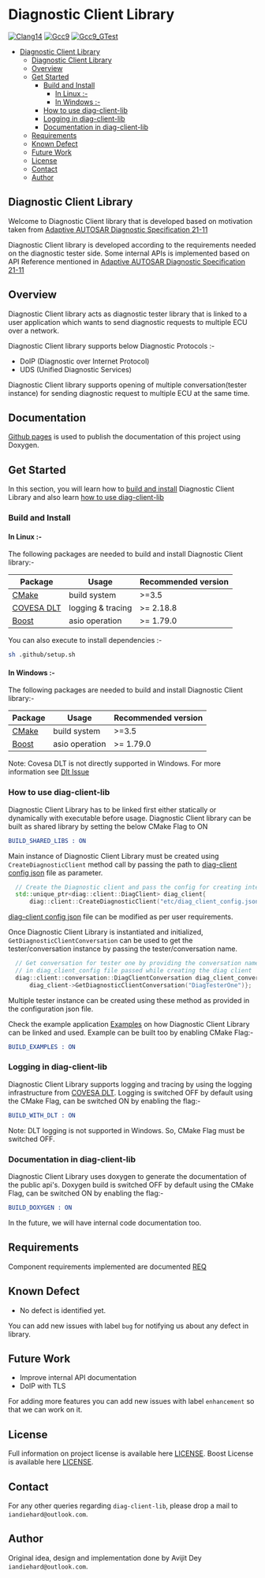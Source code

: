 # Diagnostic Client Library

[![Clang14](https://github.com/Iandiehard/diag-client-lib/actions/workflows/clang14.yml/badge.svg)](https://github.com/Iandiehard/diag-client-lib/actions/workflows/clang14.yml)
[![Gcc9](https://github.com/Iandiehard/diag-client-lib/actions/workflows/gcc9.yml/badge.svg)](https://github.com/Iandiehard/diag-client-lib/actions/workflows/gcc9.yml)
[![Gcc9_GTest](https://github.com/Iandiehard/diag-client-lib/actions/workflows/gcc9_with_test.yml/badge.svg)](https://github.com/Iandiehard/diag-client-lib/actions/workflows/gcc9_with_test.yml)

<!-- TOC -->
* [Diagnostic Client Library](#diagnostic-client-library)
  * [Diagnostic Client Library](#diagnostic-client-library-1)
  * [Overview](#overview)
  * [Get Started](#get-started)
    * [Build and Install](#build-and-install)
      * [In Linux :-](#in-linux--)
      * [In Windows :-](#in-windows--)
    * [How to use diag-client-lib](#how-to-use-diag-client-lib)
    * [Logging in diag-client-lib](#logging-in-diag-client-lib)
    * [Documentation in diag-client-lib](#documentation-in-diag-client-lib)
  * [Requirements](#requirements)
  * [Known Defect](#known-defect)
  * [Future Work](#future-work)
  * [License](#license)
  * [Contact](#contact)
  * [Author](#author)
<!-- TOC -->

## Diagnostic Client Library
Welcome to Diagnostic Client library that is developed based on motivation taken from
[Adaptive AUTOSAR Diagnostic Specification 21-11](https://www.autosar.org/fileadmin/standards/R21-11/AP/AUTOSAR_SWS_Diagnostics.pdf)

Diagnostic Client library is developed according to the requirements needed on the diagnostic tester side.
Some internal APIs is implemented based on API Reference mentioned in
[Adaptive AUTOSAR Diagnostic Specification 21-11](https://www.autosar.org/fileadmin/standards/R21-11/AP/AUTOSAR_SWS_Diagnostics.pdf)

## Overview
Diagnostic Client library acts as diagnostic tester library that is linked to a user application which wants to send diagnostic 
requests to multiple ECU over a network.

Diagnostic Client library supports below Diagnostic Protocols :-

- DoIP (Diagnostic over Internet Protocol)
- UDS  (Unified Diagnostic Services)

Diagnostic Client library supports opening of multiple conversation(tester instance) for sending diagnostic request to multiple ECU at the same time. 

## Documentation
[Github pages](https://iandiehard.github.io/diag-client-lib/) is used to publish the documentation of this project using Doxygen.

## Get Started
In this section, you will learn how to [build and install](#build-and-install)
Diagnostic Client Library and also learn [how to use diag-client-lib](#how-to-use-diag-client-lib)

### Build and Install

#### In Linux :-
The following packages are needed to build and install Diagnostic Client library:-

| Package                                                       | Usage             | Recommended version |
|---------------------------------------------------------------|-------------------|---------------------|
| [CMake](https://cmake.org/cmake/help/latest/release/3.5.html) | build system      | \>=3.5              |
| [COVESA DLT](https://github.com/COVESA/dlt-daemon)            | logging & tracing | \>= 2.18.8          |
| [Boost](https://www.boost.org/)                               | asio operation    | \>= 1.79.0          |

You can also execute to install dependencies :-
```bash 
sh .github/setup.sh 
```
#### In Windows :-
The following packages are needed to build and install Diagnostic Client library:-

| Package                                                       | Usage             | Recommended version |
|---------------------------------------------------------------|-------------------|---------------------|
| [CMake](https://cmake.org/cmake/help/latest/release/3.5.html) | build system      | \>=3.5              |
| [Boost](https://www.boost.org/)                               | asio operation    | \>= 1.79.0          |
 
Note: Covesa DLT is not directly supported in Windows. For more information see [Dlt Issue](https://github.com/COVESA/dlt-daemon/issues/136)


### How to use diag-client-lib
Diagnostic Client Library has to be linked first either statically or dynamically with executable before usage.
Diagnostic Client library can be built as shared library by setting the below CMake Flag to ON
```cmake
BUILD_SHARED_LIBS : ON
```

Main instance of Diagnostic Client Library must be created using `CreateDiagnosticClient` method call by passing the path to 
[diag-client config json](diag-client-lib/appl/etc/diag_client_config.json) file as parameter.
```cpp
  // Create the Diagnostic client and pass the config for creating internal properties
  std::unique_ptr<diag::client::DiagClient> diag_client{
      diag::client::CreateDiagnosticClient("etc/diag_client_config.json")};
```
[diag-client config json](diag-client-lib/appl/etc/diag_client_config.json) file can be modified as per user requirements.

Once Diagnostic Client Library is instantiated and initialized, `GetDiagnosticClientConversation` can be used to get the tester/conversation instance
by passing the tester/conversation name.
```cpp
  // Get conversation for tester one by providing the conversation name configured
  // in diag_client_config file passed while creating the diag client
  diag::client::conversation::DiagClientConversation diag_client_conversation {
      diag_client->GetDiagnosticClientConversation("DiagTesterOne")};
```
Multiple tester instance can be created using these method as provided in the configuration json file.

Check the example application [Examples](examples) on how Diagnostic Client Library can be linked and used.
Example can be built too by enabling CMake Flag:-
```cmake
BUILD_EXAMPLES : ON
```

### Logging in diag-client-lib
Diagnostic Client Library supports logging and tracing by using the logging infrastructure from [COVESA DLT](https://github.com/COVESA/dlt-daemon).
Logging is switched OFF by default using the CMake Flag, can be switched ON by enabling the flag:-
```cmake
BUILD_WITH_DLT : ON
```
Note: DLT logging is not supported in Windows. So, CMake Flag must be switched OFF.

### Documentation in diag-client-lib
Diagnostic Client Library uses doxygen to generate the documentation of the public api's. 
Doxygen build is switched OFF by default using the CMake Flag, can be switched ON by enabling the flag:-
```cmake
BUILD_DOXYGEN : ON
```
In the future, we will have internal code documentation too.

## Requirements
Component requirements implemented are documented [REQ](docs/requirement/requirements.md)

## Known Defect
* No defect is identified yet.

You can add new issues with label `bug` for notifying us about any defect in library.

## Future Work
* Improve internal API documentation
* DoIP with TLS

For adding more features you can add new issues with label `enhancement` so that we can work on it.

## License
Full information on project license is available here [LICENSE](LICENSE).
Boost License is available here [LICENSE](diag-client-lib/lib/boost-support/LICENSE).

## Contact
For any other queries regarding `diag-client-lib`, please drop a mail to `iandiehard@outlook.com`.

## Author
Original idea, design and implementation done by Avijit Dey `iandiehard@outlook.com`.
